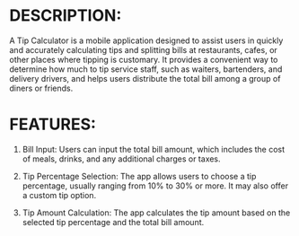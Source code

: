 # DESCRIPTION:

A Tip Calculator is a mobile application designed to assist users in quickly and accurately calculating tips and splitting bills at
restaurants, cafes, or other places where tipping is customary. It provides a convenient way to determine how much to tip service staff, such as waiters, bartenders, and delivery drivers, and helps users distribute the total bill among a group of diners or friends.


# FEATURES:

1. Bill Input: Users can input the total bill amount, which includes the cost of meals, drinks, and any additional charges or taxes.

2. Tip Percentage Selection: The app allows users to choose a tip percentage, usually ranging from 10% to 30% or more. It may also offer a custom tip option.

3. Tip Amount Calculation: The app calculates the tip amount based on the selected tip percentage and the total bill amount.
